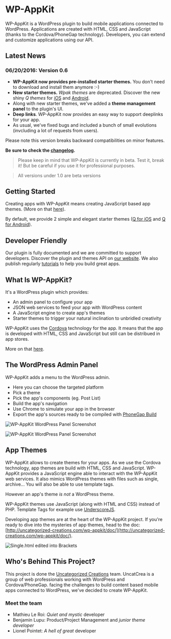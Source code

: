 # WP-AppKit
WP-AppKit is a WordPress plugin to build mobile applications connected to WordPress. Applications are created with HTML, CSS and JavaScript (thanks to the Cordova/PhoneGap technology). Developers, you can extend and customize applications using our API.

## Latest News

### 06/20/2016: Version 0.6
* **WP-AppKit now provides pre-installed starter themes.** You don't need to download and install them anymore :-)
* **New starter themes.** _Wpak themes_ are deprecated. Discover the new shiny _Q themes_ for [iOS](https://github.com/uncatcrea/q-ios) and [Android](https://github.com/uncatcrea/q-android).
* Along with new starter themes, we've added a **theme management panel** to the plugin's UI.
* **Deep links**. WP-AppKit now provides an easy way to support deeplinks for your app.
* As usual, we've fixed bugs and included a bunch of small evolutions (invcluding a lot of requests from users).

Please note this version breaks backward compatibilities on minor features.

**Be sure to check the [changelog](https://github.com/uncatcrea/wp-app-kit/blob/master/CHANGELOG.md).**

> Please keep in mind that WP-AppKit is currently in beta. Test it, break it! But be careful if you use it for professional purposes.

> All versions under 1.0 are beta versions

## Getting Started
Creating apps with WP-AppKit means creating JavaScript based app themes. (More on that [here](https://github.com/uncatcrea/wp-appkit/blob/master/README.md#app-themes)).

By default, we provide 2 simple and elegant starter themes ([Q for iOS](https://www.youtube.com/watch?v=jkjtkH6wDys) and [Q for Android](https://www.youtube.com/watch?v=fSQVx8-rqCY)).

## Developer Friendly
Our plugin is fully documented and we are committed to support developers. Discover the plugin and themes API on [our website](http://uncategorized-creations.com/wp-appkit/doc/). We also publish regularly [tutorials](http://uncategorized-creations.com/tag/tutorials/) to help you build great apps.

## What Is WP-AppKit?
It's a WordPress plugin which provides:
* An admin panel to configure your app
* JSON web services to feed your app with WordPress content
* A JavaScript engine to create app's themes
* Starter themes to trigger your natural inclination to unbridled creativity

WP-AppKit uses the [Cordova](http://cordova.apache.org/) technology for the app. It means that the app is developed with HTML, CSS and JavaScript but still can be distribued in app stores.

More on that [here](http://uncategorized-creations.com/wp-appkit/).

## The WordPress Admin Panel
WP-AppKit adds a menu to the WordPress admin.
* Here you can choose the targeted platform
* Pick a theme
* Pick the app's components (eg. Post List)
* Build the app's navigation
* Use Chrome to simulate your app in the browser
* Export the app's sources ready to be compiled with [PhoneGap Build](https://build.phonegap.com/)

![WP-AppKit WordPress Panel Screenshot](https://cloud.githubusercontent.com/assets/6179747/7479033/24fbf862-f35f-11e4-8c58-ceb823540c73.png)

![WP-AppKit WordPress Panel Screenshot](https://cloud.githubusercontent.com/assets/6179747/6472500/4d27fd6a-c1f3-11e4-90fb-df233d82a98b.png)

## App Themes
WP-AppKit allows to create themes for your apps. As we use the Cordova technology, app themes are build with HTML, CSS and JavaScript. WP-AppKit provides a JavaScript engine able to interact with the WP-AppKit web services. It also mimics WordPress themes with files such as single, archive... You will also be able to use template tags.

However an app's theme *is not* a WordPress theme.

WP-AppKit themes use JavaScript (along with HTML and CSS) instead of PHP. Template Tags for example use [UnderscoreJS](http://underscorejs.org/).

Developing app themes are at the heart of the WP-AppKit project. If you're ready to dive into the mysteries of app themes, head to the doc: [http://uncategorized-creations.com/wp-appkit/doc/](http://uncategorized-creations.com/wp-appkit/doc/).

![Single.html edited into Brackets](https://cloud.githubusercontent.com/assets/6179747/6472801/32accb3a-c1f5-11e4-8ff8-f7286b082a7c.png)

## Who's Behind This Project?
This project is done the [Uncategorized Creations](http://uncategorized-creations.com/) team. UncatCrea is a group of web professionals working with WordPress and Cordova/PhoneGap. facing the challenges to build content based mobile apps connected to WordPress, we've decided to create WP-AppKit.

### Meet the team
* Mathieu Le Roi: _Quiet and mystic_ developer
* Benjamin Lupu: Product/Project Management and _junior theme developer_
* Lionel Pointet: _A hell of great_ developer